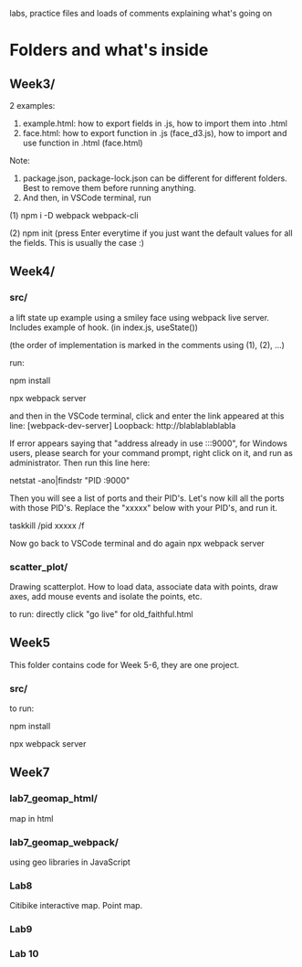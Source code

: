 labs, practice files and loads of comments explaining what's going on
# Folders and what's inside

## Week3/
2 examples:
1. example.html: how to export fields in .js, how to import them into .html
2. face.html: how to export function in .js (face_d3.js), how to import and use function in .html (face.html)

Note: 
1. package.json, package-lock.json can be different for different folders. Best to remove them before running anything. 
2. And then, in VSCode terminal, run

(1) npm i -D webpack webpack-cli  
  
(2) npm init (press Enter everytime if you just want the default values for all the fields. This is usually the case :)

## Week4/

### src/
a lift state up example using a smiley face using webpack live server. Includes example of hook. (in index.js, useState())

(the order of implementation is marked in the comments using (1), (2), ...)

run:

npm install

npx webpack server

and then in the VSCode terminal, click and enter the link appeared at this line: [webpack-dev-server] Loopback: http://blablablablabla
  
If error appears saying that "address already in use :::9000", for Windows users, please search for your command prompt, right click on it, and run as administrator. Then run this line here:
  
netstat -ano|findstr "PID :9000"
  
Then you will see a list of ports and their PID's. Let's now kill all the ports with those PID's. Replace the "xxxxx" below with your PID's, and run it.
  
taskkill /pid xxxxx /f
  
Now go back to VSCode terminal and do again npx webpack server

### scatter_plot/

Drawing scatterplot. How to load data, associate data with points, draw axes, add mouse events and isolate the points, etc.

to run: directly click "go live" for old_faithful.html

## Week5

This folder contains code for Week 5-6, they are one project.

### src/

to run:

npm install

npx webpack server


## Week7

### lab7_geomap_html/

map in html

### lab7_geomap_webpack/

using geo libraries in JavaScript

### Lab8

Citibike interactive map. Point map.

### Lab9

### Lab 10
